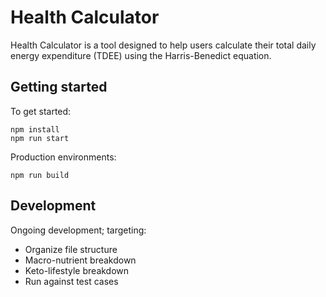 # Health Calculator

Health Calculator is a tool designed to help users calculate their total daily energy expenditure (TDEE)
using the Harris-Benedict equation.

## Getting started

To get started:
```
npm install
npm run start
```

Production environments:
```
npm run build
```

## Development

Ongoing development; targeting: 
- Organize file structure
- Macro-nutrient breakdown
- Keto-lifestyle breakdown
- Run against test cases